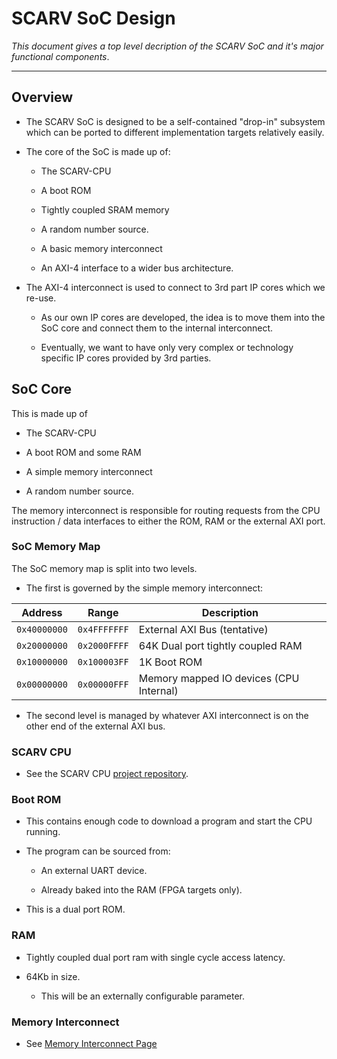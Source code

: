 
# SCARV SoC Design

*This document gives a top level decription of the SCARV SoC and
it's major functional components*.

---

## Overview

- The SCARV SoC is designed to be a self-contained "drop-in" subsystem
  which can be ported to different implementation targets relatively
  easily.

- The core of the SoC is made up of:

  - The SCARV-CPU

  - A boot ROM

  - Tightly coupled SRAM memory

  - A random number source.

  - A basic memory interconnect

  - An AXI-4 interface to a wider bus architecture.

- The AXI-4 interconnect is used to connect to 3rd part IP cores
  which we re-use.

  - As our own IP cores are developed, the idea is to move them into
    the SoC core and connect them to the internal interconnect.

  - Eventually, we want to have only very complex or technology
    specific IP cores provided by 3rd parties.

## SoC Core

This is made up of

- The SCARV-CPU

- A boot ROM and some RAM

- A simple memory interconnect

- A random number source.

The memory interconnect is responsible for routing requests from the
CPU instruction / data interfaces to either the ROM, RAM or the external
AXI port.

### SoC Memory Map

The SoC memory map is split into two levels.

- The first is governed by the simple memory interconnect:

Address      | Range        | Description
-------------|--------------|-------------------------------------------
`0x40000000` | `0x4FFFFFFF` | External AXI Bus (tentative)
`0x20000000` | `0x2000FFFF` | 64K Dual port tightly coupled RAM
`0x10000000` | `0x100003FF` | 1K Boot ROM
`0x00000000` | `0x00000FFF` | Memory mapped IO devices (CPU Internal)

- The second level is managed by whatever AXI interconnect is on the
  other end of the external AXI bus.

### SCARV CPU

- See the SCARV CPU [project repository](https://github.com/scarv/scarv-cpu).


### Boot ROM

- This contains enough code to download a program and start the CPU
  running.

- The program can be sourced from:

  - An external UART device.

  - Already baked into the RAM (FPGA targets only).

- This is a dual port ROM.


### RAM

- Tightly coupled dual port ram with single cycle access latency.

- 64Kb in size.

  - This will be an externally configurable parameter.


### Memory Interconnect

- See [Memory Interconnect Page](memory-interconnect.md)
